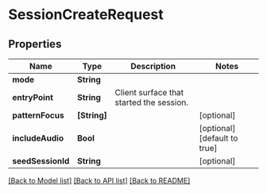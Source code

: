 # SessionCreateRequest

## Properties
Name | Type | Description | Notes
------------ | ------------- | ------------- | -------------
**mode** | **String** |  | 
**entryPoint** | **String** | Client surface that started the session. | 
**patternFocus** | **[String]** |  | [optional] 
**includeAudio** | **Bool** |  | [optional] [default to true]
**seedSessionId** | **String** |  | [optional] 

[[Back to Model list]](../README.md#documentation-for-models) [[Back to API list]](../README.md#documentation-for-api-endpoints) [[Back to README]](../README.md)


